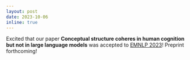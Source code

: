 ```yaml
---
layout: post
date: 2023-10-06
inline: true
---
```


Excited that our paper **Conceptual structure coheres in human cognition but not in large language models** was accepted to [EMNLP 2023](https://2023.emnlp.org/)! Preprint forthcoming!